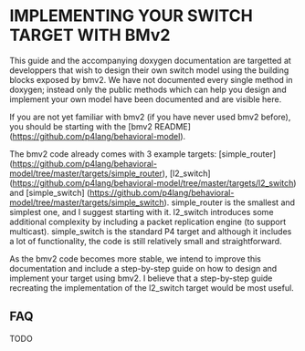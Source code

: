 # IMPLEMENTING YOUR SWITCH TARGET WITH BMv2

This guide and the accompanying doxygen documentation are targetted at
developpers that wish to design their own switch model using the building blocks
exposed by bmv2. We have not documented every single method in doxygen; instead
only the public methods which can help you design and implement your own model
have been documented and are visible here.

If you are not yet familiar with bmv2 (if you have never used bmv2 before), you
should be starting with the [bmv2 README]
(https://github.com/p4lang/behavioral-model).

The bmv2 code already comes with 3 example targets: [simple_router]
(https://github.com/p4lang/behavioral-model/tree/master/targets/simple_router),
[l2_switch]
(https://github.com/p4lang/behavioral-model/tree/master/targets/l2_switch) and
[simple_switch]
(https://github.com/p4lang/behavioral-model/tree/master/targets/simple_switch).
simple_router is the smallest and simplest one, and I suggest starting with
it. l2_switch introduces some additional complexity by including a packet
replication engine (to support multicast). simple_switch is the standard P4
target and although it includes a lot of functionality, the code is still
relatively small and straightforward.

As the bmv2 code becomes more stable, we intend to improve this documentation
and include a step-by-step guide on how to design and implement your target
using bmv2. I believe that a step-by-step guide recreating the implementation of
the l2_switch target would be most useful.


## FAQ

TODO
